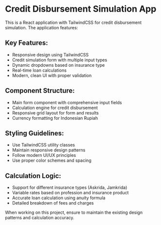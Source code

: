 <!-- Use this file to provide workspace-specific custom instructions to Copilot. For more details, visit https://code.visualstudio.com/docs/copilot/copilot-customization#_use-a-githubcopilotinstructionsmd-file -->

# Credit Disbursement Simulation App

This is a React application with TailwindCSS for credit disbursement simulation. The application features:

## Key Features:
- Responsive design using TailwindCSS
- Credit simulation form with multiple input types
- Dynamic dropdowns based on insurance type
- Real-time loan calculations
- Modern, clean UI with proper validation

## Component Structure:
- Main form component with comprehensive input fields
- Calculation engine for credit disbursement
- Responsive grid layout for form and results
- Currency formatting for Indonesian Rupiah

## Styling Guidelines:
- Use TailwindCSS utility classes
- Maintain responsive design patterns
- Follow modern UI/UX principles
- Use proper color schemes and spacing

## Calculation Logic:
- Support for different insurance types (Askrida, Jamkrida)
- Variable rates based on profession and insurance product
- Accurate loan calculation using anuity formula
- Detailed breakdown of fees and charges

When working on this project, ensure to maintain the existing design patterns and calculation accuracy.
